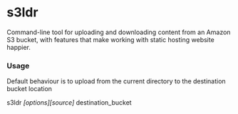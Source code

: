 # s3ldr
Command-line tool for uploading and downloading content from an Amazon S3 bucket, with features that make working with static hosting website happier.
### Usage
Default behaviour is to upload from the current directory to the destination bucket location

s3ldr *[options][source]* destination_bucket

